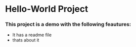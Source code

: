 # Hello-World Project

### This project is a demo with the following feautures:
- It has a readme file
- thats about it

